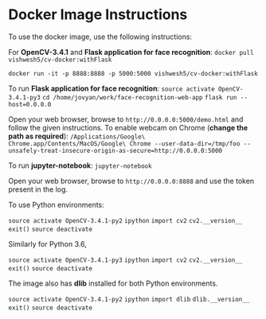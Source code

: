 # Docker Image Instructions

To use the docker image, use the following instructions:

For **OpenCV-3.4.1** and **Flask application for face recognition**:
`docker pull vishwesh5/cv-docker:withFlask`

`docker run -it -p 8888:8888 -p 5000:5000 vishwesh5/cv-docker:withFlask`

To run **Flask application for face recognition**:
`source activate OpenCV-3.4.1-py3`
`cd /home/jovyan/work/face-recognition-web-app`
`flask run --host=0.0.0.0`

Open your web browser, browse to `http://0.0.0.0:5000/demo.html` and follow the given instructions.
To enable webcam on Chrome (**change the path as required**):
`/Applications/Google\ Chrome.app/Contents/MacOS/Google\ Chrome --user-data-dir=/tmp/foo --unsafely-treat-insecure-origin-as-secure=http://0.0.0.0:5000`

To run **jupyter-notebook**:
`jupyter-notebook`

Open your web browser, browse to `http://0.0.0.0:8888` and use the token present in the log.

To use Python environments:

`source activate OpenCV-3.4.1-py2`
`ipython`
`import cv2`
`cv2.__version__`
`exit()`
`source deactivate`

Similarly for Python 3.6,

`source activate OpenCV-3.4.1-py3`
`ipython`
`import cv2`
`cv2.__version__`
`exit()`
`source deactivate`

The image also has **dlib** installed for both Python environments. 

`source activate OpenCV-3.4.1-py2`
`ipython`
`import dlib`
`dlib.__version__`
`exit()`
`source deactivate`

